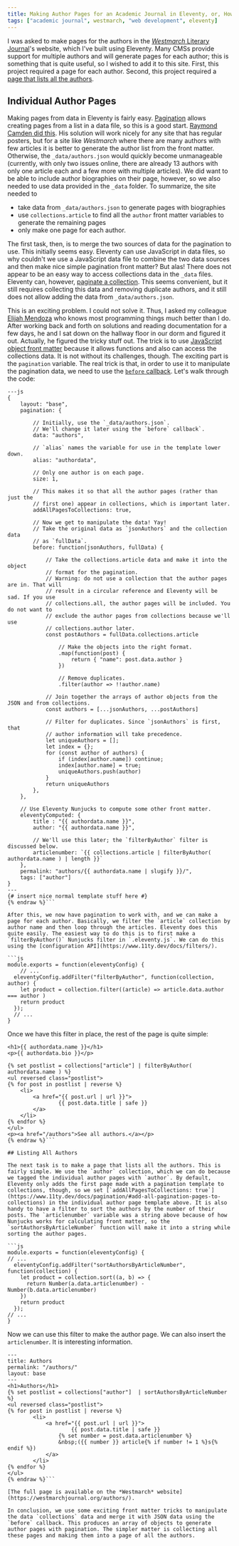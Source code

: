 ```yaml
---
title: Making Author Pages for an Academic Journal in Eleventy, or, How to Manipulate Collection Data in Eleventy
tags: ["academic journal", westmarch, "web development", eleventy]
---
```

I was asked to make pages for the authors in the [*Westmarch* Literary Journal](https://westmarchjournal.org)'s website, which I've built using Eleventy. Many CMSs provide support for multiple authors and will generate pages for each author; this is something that is quite useful, so I wished to add it to this site. First, this project required a page for each author. Second, this project required a [page that lists all the authors](https://westmarchjournal.org/authors/). 

## Individual Author Pages

Making pages from data in Eleventy is fairly easy. [Pagination](https://www.11ty.dev/docs/pagination/) allows creating pages from a list in a data file, so this is a good start. [Raymond Camden did this](https://www.raymondcamden.com/2020/08/24/supporting-multiple-authors-in-an-eleventy-blog). His solution will work nicely for any site that has regular posters, but for a site like *Westmarch* where there are many authors with few articles it is better to generate the author list from the front matter. Otherwise, the `_data/authors.json` would quickly become unmanageable (currently, with only two issues online, there are already 13 authors with only one article each and a few more with multiple articles). We did want to be able to include author biographies on their page, however, so we also needed to use data provided in the `_data` folder. To summarize, the site needed to
- take data from `_data/authors.json` to generate pages with biographies
- use `collections.article` to find all the `author` front matter variables to generate the remaining pages
- only make one page for each author. 

The first task, then, is to merge the two sources of data for the pagination to use. This initially seems easy. Eleventy can use JavaScript in data files, so why couldn't we use a JavaScript data file to combine the two data sources and then make nice simple pagination front matter? But alas! There does not appear to be an easy way to access collections data in the `_data` files. Eleventy can, however, [paginate a collection](https://www.11ty.dev/docs/pagination/#paging-a-collection). This seems convenient, but it still requires collecting this data and removing duplicate authors, and it still does not allow adding the data from `_data/authors.json`. 

This is an exciting problem. I could not solve it. Thus, I asked my colleague [Elijah Mendoza](https://blog.elijahmendoza.nom.za/) who knows most programming things much better than I do. After working back and forth on solutions and reading documentation for a few days, he and I sat down on the hallway floor in our dorm and figured it out. Actually, he figured the tricky stuff out. The trick is to use [JavaScript object front matter](https://www.11ty.dev/docs/data-frontmatter/#javascript-object-front-matter) because it allows functions and also can access the collections data. It is not without its challenges, though. The exciting part is the `pagination` variable. The real trick is that, in order to use it to manipulate the pagination data, we need to use the [`before` callback](https://www.11ty.dev/docs/pagination/#the-before-callback). Let's walk through the code:

``` {% raw %}
---js 
{
    layout: "base",
    pagination: {

        // Initially, use the `_data/authors.json`.
        // We'll change it later using the `before` callback`.
        data: "authors",

        // `alias` names the variable for use in the template lower down. 
        alias: "authordata",

        // Only one author is on each page.
        size: 1,

        // This makes it so that all the author pages (rather than just the 
        // first one) appear in collections, which is important later.
        addAllPagesToCollections: true,

        // Now we get to manipulate the data! Yay!
        // Take the original data as `jsonAuthors` and the collection data
        // as `fullData`. 
        before: function(jsonAuthors, fullData) {

            // Take the collections.article data and make it into the object
            // format for the pagination. 
            // Warning: do not use a collection that the author pages are in. That will
            // result in a circular reference and Eleventy will be sad. If you use
            // collections.all, the author pages will be included. You do not want to 
            // exclude the author pages from collections because we'll use 
            // collections.author later.  
            const postAuthors = fullData.collections.article

                // Make the objects into the right format.
                .map(function(post) {
                    return { "name": post.data.author }
                })

                // Remove duplicates.
                .filter(author => !!author.name)

            // Join together the arrays of author objects from the JSON and from collections.
            const authors = [...jsonAuthors, ...postAuthors]

            // Filter for duplicates. Since `jsonAuthors` is first, that
            // author information will take precedence. 
            let uniqueAuthors = [];
            let index = {};
            for (const author of authors) {
                if (index[author.name]) continue;
                index[author.name] = true;
                uniqueAuthors.push(author)
            }
            return uniqueAuthors
        },
    },

    // Use Eleventy Nunjucks to compute some other front matter. 
    eleventyComputed: {  
        title : "{{ authordata.name }}",
        author: "{{ authordata.name }}",

        // We'll use this later; the `filterByAuthor` filter is discussed below.
        articlenumber: `{{ collections.article | filterByAuthor( authordata.name ) | length }}`
    },
    permalink: "authors/{{ authordata.name | slugify }}/",
    tags: ["author"]
}
---
{# insert nice normal template stuff here #}
{% endraw %}```

After this, we now have pagination to work with, and we can make a page for each author. Basically, we filter the `article` collection by author name and then loop through the articles. Eleventy does this quite easily. The easiest way to do this is to first make a `filterByAuthor()` Nunjucks filter in `.eleventy.js`. We can do this using the [configuration API](https://www.11ty.dev/docs/filters/). 

```js
module.exports = function(eleventyConfig) {
    // ...
  eleventyConfig.addFilter("filterByAuthor", function(collection, author) {
    let product = collection.filter((article) => article.data.author === author )
    return product
  });
  // ...
}
```
Once we have this filter in place, the rest of the page is quite simple:

``` {% raw %}
<h1>{{ authordata.name }}</h1>
<p>{{ authordata.bio }}</p>

{% set postlist = collections["article"] | filterByAuthor( authordata.name ) %}
<ul reversed class="postlist">
{% for post in postlist | reverse %}
    <li>
        <a href="{{ post.url | url }}">
                {{ post.data.title | safe }}
        </a>
    </li>
{% endfor %}
</ul>
<p><a href="/authors">See all authors.</a></p>
{% endraw %}```

## Listing All Authors

The next task is to make a page that lists all the authors. This is fairly simple. We use the `author` collection, which we can do because we tagged the individual author pages with `author`. By default, Eleventy only adds the first page made with a pagination template to collections, though, so we set [`addAllPagesToCollections: true`](https://www.11ty.dev/docs/pagination/#add-all-pagination-pages-to-collections) in the individual author page template above. It is also handy to have a filter to sort the authors by the number of their posts. The `articlenumber` variable was a string above because of how Nunjucks works for calculating front matter, so the `sortAuthorsByArticleNumber` function will make it into a string while sorting the author pages. 

```js
module.exports = function(eleventyConfig) {
// ...
  eleventyConfig.addFilter("sortAuthorsByArticleNumber", function(collection) {
    let product = collection.sort((a, b) => {
      return Number(a.data.articlenumber) - Number(b.data.articlenumber)
    })
    return product
  });
// ...
}
```

Now we can use this filter to make the author page. We can also insert the `articlenumber`. It is interesting information. 

``` {%raw %}
---
title: Authors
permalink: "/authors/"
layout: base
---
<h1>Authors</h1>
{% set postlist = collections["author"]  | sortAuthorsByArticleNumber %}
<ul reversed class="postlist">
{% for post in postlist | reverse %}
        <li>
            <a href="{{ post.url | url }}">
                    {{ post.data.title | safe }}
                {% set number = post.data.articlenumber %}
                &nbsp;({{ number }} article{% if number != 1 %}s{% endif %})
            </a>
        </li>
{% endfor %}
</ul>
{% endraw %}```

[The full page is available on the *Westmarch* website](https://westmarchjournal.org/authors/).

In conclusion, we use some exciting front matter tricks to manipulate the data `collections` data and merge it with JSON data using the `before` callback. This produces an array of objects to generate author pages with pagination. The simpler matter is collecting all these pages and making them into a page of all the authors. 